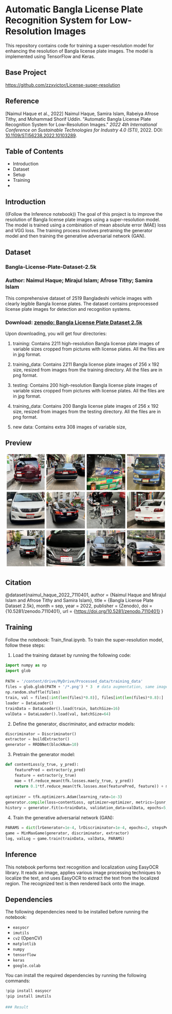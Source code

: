 # Automatic Bangla License Plate Recognition System for Low-Resolution Images
This repository contains code for training a super-resolution model for enhancing the resolution of Bangla license plate images. The model is implemented using TensorFlow and Keras.

## Base Project
https://github.com/zzxvictor/License-super-resolution

## Reference 
[Naimul Haque et al., 2022] Naimul Haque, Samira Islam, Rabeiya Afrose Tithy, and Mohammad Shorif Uddin. "Automatic Bangla License Plate Recognition System for Low-Resolution Images." *2022 4th International Conference on Sustainable Technologies for Industry 4.0 (STI)*, 2022. DOI: [10.1109/STI56238.2022.10103289](https://doi.org/10.1109/STI56238.2022.10103289).

## Table of Contents

* Introduction
* Dataset
* Setup
* Training
* 

## Introduction
((Follow the Inference notebook))
The goal of this project is to improve the resolution of Bangla license plate images using a super-resolution model. The model is trained using a combination of mean absolute error (MAE) loss and VGG loss. The training process involves pretraining the generator model and then training the generative adversarial network (GAN).

## Dataset 
### Bangla-License-Plate-Dataset-2.5k

### Author: Naimul Haque; Mirajul Islam; Afrose Tithy; Samira Islam

This comprehensive dataset of 2519 Bangladeshi vehicle images with clearly legible Bangla license plates. The dataset contains preprocessed license plate images for detection and recognition systems.

### Download: [zenodo: Bangla License Plate Dataset 2.5k](https://zenodo.org/record/7110401#%23.Y2kp5tJByC1)
Upon downloading, you will get four directories:

1. training: Contains 2211 high-resolution Bangla license plate images of variable sizes cropped from pictures with license plates. All the files are in jpg format.

2. training_data: Contains 2211 Bangla license plate images of ‪256 x 192‬ size, resized from images from the training directory. All the files are in png format.

3. testing: Contains 200 high-resolution Bangla license plate images of variable sizes cropped from pictures with license plates. All the files are in jpg format.

4. training_data: Contains 200 Bangla license plate images of ‪256 x 192‬ size, resized from images from the testing directory. All the files are in png format. 

5. new data: Contains extra 308 images of variable size, 

## Preview

![alt text](fig_dataset.jpg)

## Citation
@dataset{naimul_haque_2022_7110401,
  author       = {Naimul Haque and
                  Mirajul Islam and
                  Afrose Tithy and
                  Samira Islam},
  title        = {Bangla License Plate Dataset 2.5k},
  month        = sep,
  year         = 2022,
  publisher    = {Zenodo},
  doi          = {10.5281/zenodo.7110401},
  url          = {https://doi.org/10.5281/zenodo.7110401}
}

## Training
Follow the notebook: Train_final.ipynb.
To train the super-resolution model, follow these steps:
1. Load the training dataset by running the following code:
```python
import numpy as np
import glob

PATH = '/content/drive/MyDrive/Processed_data/training_data'
files = glob.glob(PATH + '/*.png') * 3  # data augmentation, same image with different brightness and contrast
np.random.shuffle(files)
train, val = files[:int(len(files)*0.8)], files[int(len(files)*0.8):]
loader = DataLoader()
trainData = DataLoader().load(train, batchSize=16)
valData = DataLoader().load(val, batchSize=64)

```
2. Define the generator, discriminator, and extractor models:
```python
discriminator = Discriminator()
extractor = buildExtractor()
generator = RRDBNet(blockNum=10)

```
3. Pretrain the generator model:
```python
def contentLoss(y_true, y_pred):
    featurePred = extractor(y_pred)
    feature = extractor(y_true)
    mae = tf.reduce_mean(tfk.losses.mae(y_true, y_pred))
    return 0.1*tf.reduce_mean(tfk.losses.mse(featurePred, feature)) + mae

optimizer = tfk.optimizers.Adam(learning_rate=1e-3)
generator.compile(loss=contentLoss, optimizer=optimizer, metrics=[psnr, ssim])
history = generator.fit(x=trainData, validation_data=valData, epochs=5, steps_per_epoch=300, validation_steps=100)
```
4. Train the generative adversarial network (GAN):
```python
PARAMS = dict(lrGenerator=1e-4, lrDiscriminator=1e-4, epochs=2, stepsPerEpoch=500, valSteps=100)
game = MinMaxGame(generator, discriminator, extractor)
log, valLog = game.train(trainData, valData, PARAMS)
```

## Inference

This notebook performs text recognition and localization using EasyOCR library. It reads an image, applies various image processing techniques to localize the text, and uses EasyOCR to extract the text from the localized region. The recognized text is then rendered back onto the image.

## Dependencies

The following dependencies need to be installed before running the notebook:

- `easyocr`
- `imutils`
- `cv2` (OpenCV)
- `matplotlib`
- `numpy`
- `tensorflow`
- `keras`
- `google.colab`

You can install the required dependencies by running the following commands:

```python
!pip install easyocr
!pip install imutils

### Result




